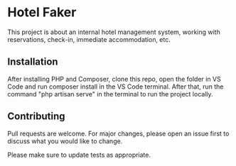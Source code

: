 # Hotel Faker

This project is about an internal hotel management system, working with reservations, check-in, immediate accommodation, etc.

## Installation

After installing PHP and Composer, clone this repo, open the folder in VS Code and run composer install in the VS Code terminal.
After that, run the command "php artisan serve" in the terminal to run the project locally.

## Contributing
Pull requests are welcome. For major changes, please open an issue first to discuss what you would like to change.

Please make sure to update tests as appropriate.
